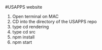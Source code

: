 #USAPPS website

1) Open terminal on MAC
2) CD into the directory of the USAPPS repo
3) type cd rendering
4) type cd src 
4) npm install
5) npm start
